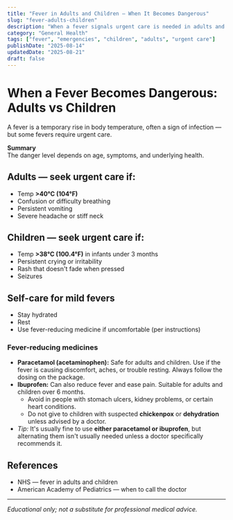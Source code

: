 ```yaml
---
title: "Fever in Adults and Children — When It Becomes Dangerous"
slug: "fever-adults-children"
description: "When a fever signals urgent care is needed in adults and children, and red flags to watch for."
category: "General Health"
tags: ["fever", "emergencies", "children", "adults", "urgent care"]
publishDate: "2025-08-14"
updatedDate: "2025-08-21"
draft: false
---
```



# When a Fever Becomes Dangerous: Adults vs Children

A fever is a temporary rise in body temperature, often a sign of infection — but some fevers require urgent care.

**Summary**  
The danger level depends on age, symptoms, and underlying health.

## Adults — seek urgent care if:
- Temp **>40°C (104°F)**  
- Confusion or difficulty breathing  
- Persistent vomiting  
- Severe headache or stiff neck  

## Children — seek urgent care if:
- Temp **>38°C (100.4°F)** in infants under 3 months  
- Persistent crying or irritability  
- Rash that doesn't fade when pressed  
- Seizures  

## Self-care for mild fevers
- Stay hydrated  
- Rest  
- Use fever-reducing medicine if uncomfortable (per instructions)  

### Fever-reducing medicines
- **Paracetamol (acetaminophen):** Safe for adults and children. Use if the fever is causing discomfort, aches, or trouble resting. Always follow the dosing on the package.  
- **Ibuprofen:** Can also reduce fever and ease pain. Suitable for adults and children over 6 months.  
  - Avoid in people with stomach ulcers, kidney problems, or certain heart conditions.  
  - Do not give to children with suspected **chickenpox** or **dehydration** unless advised by a doctor.  
- *Tip:* It's usually fine to use **either paracetamol or ibuprofen**, but alternating them isn't usually needed unless a doctor specifically recommends it.  

## References
- NHS — fever in adults and children  
- American Academy of Pediatrics — when to call the doctor  

---

*Educational only; not a substitute for professional medical advice.*

